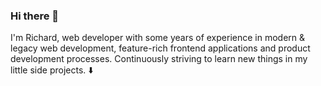 ### Hi there 💫

I'm Richard, web developer with some years of experience in modern & legacy web development, feature-rich frontend applications and product development processes.
Continuously striving to learn new things in my little side projects. ⬇️
